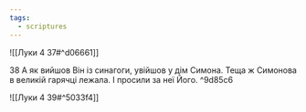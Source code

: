 ```yaml
---
tags:
  - scriptures
---
```


![[Луки 4 37#^d06661]]

38 А як вийшов Він із синагоги, увійшов у дім Симона. Теща ж Симонова в великій гарячці лежала. І просили за неї Його. ^9d85c6

![[Луки 4 39#^5033f4]]